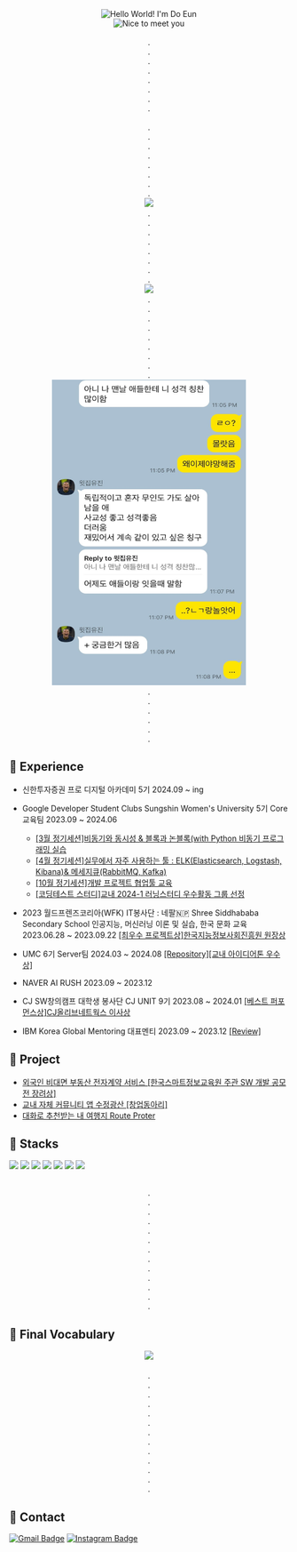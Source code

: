 <div align="center">
  <img src="https://readme-typing-svg.herokuapp.com?font=Indie+Flower&color=000000&size=30&center=true&lines=Hello+World+!&nbsp;+I'm+Do+Eun+˙ᵕ˙+&nbsp;" alt="Hello World! I'm Do Eun" />
  </div>
  <div align="center">
  <img src="https://readme-typing-svg.herokuapp.com?font=Indie+Flower&color=FFFF00&size=30&center=true&lines=Nice+to+meet+you&nbsp;+´◡`+&nbsp;" alt="Nice to meet you" />

  </div>

<div align=center>

<br>
.
<br>
.
<br>
.
<br>
.
<br>
.
<br>
.
<br>
.
<br>
.
<br>
<br>
.
<br>
.
<br>
.
<br>
.
<br>
.
<br>
.
<br>
.
<br>
.
<br>
<img src="https://image.fmkorea.com/files/attach/new/20201128/486616/2569459745/3228072696/99b983892094b5c6d2fc3736e15da7d1.jpg">
<br>
.
<br>
.
<br>
.
<br>
.
<br>
.
<br>
.
<br>
.
<br>
.
<br>
<img src="https://i.pinimg.com/736x/fc/24/df/fc24dfa4e9d6266e49a681db004a0fc1.jpg">
<br>
.
<br>
.
<br>
.
<br>
.
<br>
.
<br>
.
<br>
.
<br>
.
<br>
.
<br>
<img src="IMG_4573.JPG" width="350" height="550">
<br>
.
<br>
.
<br>
.
<br>
.
<br>
.
<br>
.
<br>
</div>

## **🙌**  Experience

- 신한투자증권 프로 디지털 아카데미 5기 2024.09 ~ ing
- Google Developer Student Clubs Sungshin Women's University 5기 Core 교육팀 2023.09 ~ 2024.06
  - [[3월 정기세션]비동기와 동시성 & 블록과 논블록(with Python 비동기 프로그래밍 실습](https://gdsc-sungshin.tistory.com/47)
  - [[4월 정기세션]실무에서 자주 사용하는 툴 : ELK(Elasticsearch, Logstash, Kibana)& 메세지큐(RabbitMQ, Kafka)](https://gdsc-sungshin.tistory.com/49)
  - [[10월 정기세션]개발 프로젝트 협업툴 교육](https://gdsc-sungshin.tistory.com/2)
  - [[코딩테스트 스터디]교내 2024-1 러닝스터디 우수활동 그룹 선정](https://gdsc-sungshin.tistory.com/62)
  
- 2023 월드프렌즈코리아(WFK) IT봉사단 : 네팔🇳🇵 Shree Siddhababa Secondary School 인공지능, 머신러닝 이론 및 실습, 한국 문화 교육 <br> 2023.06.28 ~ 2023.09.22 [[최우수 프로젝트상]한국지능정보사회진흥원 원장상](https://www.instagram.com/it__sathi/)
- UMC 6기 Server팀 2024.03 ~ 2024.08 [[Repository]](https://github.com/SSWU-UMC-6TH)[[교내 아이디어톤 우수상]](notfound)
- NAVER AI RUSH 2023.09 ~ 2023.12
- CJ SW창의캠프 대학생 봉사단 CJ UNIT 9기 2023.08 ~ 2024.01 [[베스트 퍼포먼스상]CJ올리브네트웍스 이사상](https://www.instagram.com/cjsw.unit?igsh=MTl1ZmJ0cjR0YThkbQ==)
- IBM Korea Global Mentoring 대표멘티 2023.09 ~ 2023.12 [[Review]](https://www.linkedin.com/posts/doeun-kim-b47437279_wiset-ibm-korea-%EB%A9%98%ED%86%A0%EB%A7%81%EC%9D%B4-%EB%81%9D%EB%82%AC%EC%8A%B5%EB%8B%88%EB%8B%A4-%ED%95%9C%ED%95%99%EA%B8%B0%EB%8F%99%EC%95%88-%ED%95%A8%EA%BB%98-%ED%95%B4%EC%A4%80-activity-7142577304697733120-_WKf?utm_source=share&utm_medium=member_ios)

## **🦧**  Project

<ul>
  <li><a href="https://github.com/real-estate-contract">외국인 비대면 부동산 전자계약 서비스 [한국스마트정보교육원 주관 SW 개발 공모전 장려상]</a></li>
  <li><a href="https://apps.apple.com/kr/app/%EC%88%98%EC%A0%95%EA%B4%91%EC%82%B0/id1641132567">교내 자체 커뮤니티 앱 수정광산 [창업동아리]</a></li>
  <li><a href="https://routeport.co.kr/">대화로 추천받는 내 여행지 Route Proter</a></li>
</ul>

## **👯** Stacks
<img src="https://img.shields.io/badge/JavaScript-F7DF1E?style=flat-square&logo=JavaScript&logoColor=white&link"> <img src="https://img.shields.io/badge/JSON-000000?style=flat-square&logo=JSON&logoColor=white&link=https://github.com/SujinJeong"> <img src="https://img.shields.io/badge/MySQL-4479A1?style=flat-square&logo=MySQL&logoColor=white&link=https://github.com/SujinJeong"> 
<img src="https://img.shields.io/badge/Python-3776AB?style=flat-square&logo=Python&logoColor=white&link=https://github.com/SujinJeong">
<img src="https://img.shields.io/badge/AWS-232F3E?style=flat-square&logo=Amazon%20AWS&logoColor=white&link=https://github.com/SujinJeong">
<img src="https://img.shields.io/badge/React-61DAFB?style=flat-square&logo=React&logoColor=black&link=https://github.com/SujinJeong">
<img src="https://img.shields.io/badge/Node.js-339933?style=flat-square&logo=Node.js&logoColor=white&link=https://github.com/SujinJeong">

<div align=center>
<br>
.
<br>
.
<br>
.
<br>
.
<br>
.
<br>
.
<br>
.
<br>
.
<br>
  .
<br>
.
<br>
.
<br>
.
<br>
.
<br>
</div>


## **🦍** Final Vocabulary
<div align=center>
<img src="https://search.pstatic.net/common/?src=http%3A%2F%2Fblogfiles.naver.net%2F20160912_92%2Fle0790_1473666450876am8kG_JPEG%2F%25C0%25DA%25C1%25B81.jpg&type=sc960_832">
</div>

<div align=center>
<br>
.
<br>
.
<br>
.
<br>
.
<br>
.
<br>
.
<br>
.
<br>
.
<br>
  .
<br>
.
<br>
.
<br>
.
<br>
.
<br>
</div>

## 💬 Contact

[![Gmail Badge](https://img.shields.io/badge/Gmail-d14836?style=flat-square&logo=Gmail&logoColor=white&link=mailto:000@gmail.com)](mailto:000@gmail.com)
[![Instagram Badge](https://img.shields.io/badge/Instagram-d14836?style=flat-square&logo=Instagram&logoColor=white&link=https://www.instagram.com/a1ways8my._.se1f/)](https://www.instagram.com/doeunnim)


